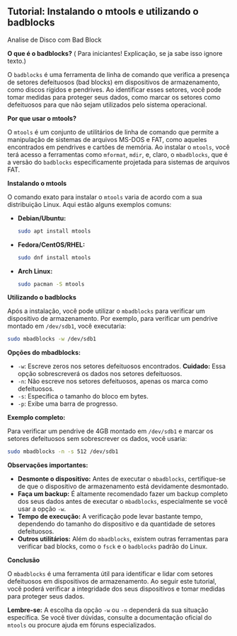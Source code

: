 ## Tutorial: Instalando o mtools e utilizando o badblocks
Analise de Disco com Bad Block

**O que é o badblocks?**
( Para iniciantes! Explicação, se ja sabe isso ignore texto.)

O `badblocks` é uma ferramenta de linha de comando que verifica a presença de setores defeituosos (bad blocks) em dispositivos de armazenamento, como discos rígidos e pendrives. Ao identificar esses setores, você pode tomar medidas para proteger seus dados, como marcar os setores como defeituosos para que não sejam utilizados pelo sistema operacional.

**Por que usar o mtools?**

O `mtools` é um conjunto de utilitários de linha de comando que permite a manipulação de sistemas de arquivos MS-DOS e FAT, como aqueles encontrados em pendrives e cartões de memória. Ao instalar o `mtools`, você terá acesso a ferramentas como `mformat`, `mdir`, e, claro, o `mbadblocks`, que é a versão do `badblocks` especificamente projetada para sistemas de arquivos FAT.

**Instalando o mtools**

O comando exato para instalar o `mtools` varia de acordo com a sua distribuição Linux. Aqui estão alguns exemplos comuns:

* **Debian/Ubuntu:**
  ```bash
  sudo apt install mtools
  ```
* **Fedora/CentOS/RHEL:**
  ```bash
  sudo dnf install mtools
  ```
* **Arch Linux:**
  ```bash
  sudo pacman -S mtools
  ```

**Utilizando o badblocks**

Após a instalação, você pode utilizar o `mbadblocks` para verificar um dispositivo de armazenamento. Por exemplo, para verificar um pendrive montado em `/dev/sdb1`, você executaria:

```bash
sudo mbadblocks -w /dev/sdb1
```

**Opções do mbadblocks:**

* `-w`: Escreve zeros nos setores defeituosos encontrados. **Cuidado:** Essa opção sobrescreverá os dados nos setores defeituosos.
* `-n`: Não escreve nos setores defeituosos, apenas os marca como defeituosos.
* `-s`: Especifica o tamanho do bloco em bytes.
* `-p`: Exibe uma barra de progresso.

**Exemplo completo:**

Para verificar um pendrive de 4GB montado em `/dev/sdb1` e marcar os setores defeituosos sem sobrescrever os dados, você usaria:

```bash
sudo mbadblocks -n -s 512 /dev/sdb1
```

**Observações importantes:**

* **Desmonte o dispositivo:** Antes de executar o `mbadblocks`, certifique-se de que o dispositivo de armazenamento está devidamente desmontado.
* **Faça um backup:** É altamente recomendado fazer um backup completo dos seus dados antes de executar o `mbadblocks`, especialmente se você usar a opção `-w`.
* **Tempo de execução:** A verificação pode levar bastante tempo, dependendo do tamanho do dispositivo e da quantidade de setores defeituosos.
* **Outros utilitários:** Além do `mbadblocks`, existem outras ferramentas para verificar bad blocks, como o `fsck` e o `badblocks` padrão do Linux.

**Conclusão**

O `mbadblocks` é uma ferramenta útil para identificar e lidar com setores defeituosos em dispositivos de armazenamento. Ao seguir este tutorial, você poderá verificar a integridade dos seus dispositivos e tomar medidas para proteger seus dados.

**Lembre-se:** A escolha da opção `-w` ou `-n` dependerá da sua situação específica. Se você tiver dúvidas, consulte a documentação oficial do `mtools` ou procure ajuda em fóruns especializados.


